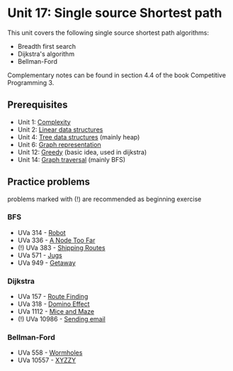 # Unit 17: Single source Shortest path
This unit covers the following single source shortest path algorithms:

- Breadth first search
- Dijkstra's algorithm
- Bellman-Ford

Complementary notes can be found in section 4.4 of the book Competitive Programming 3.

## Prerequisites

- Unit 1: [Complexity](../01-complexity)
- Unit 2: [Linear data structures](../02-linear-struct)
- Unit 4: [Tree data structures](../04-trees) (mainly heap)
- Unit 6: [Graph representation](../06-graph-basics)
- Unit 12: [Greedy](../12-greedy) (basic idea, used in dijkstra)
- Unit 14: [Graph traversal](../14-traversal) (mainly BFS)


## Practice problems

problems marked with (!) are recommended as beginning exercise

### BFS

- UVa 314 - [Robot](https://uva.onlinejudge.org/external/3/314.pdf)
- UVa 336 - [A Node Too Far](https://uva.onlinejudge.org/external/3/336.pdf)
- (!) UVa 383 - [Shipping Routes](https://uva.onlinejudge.org/external/3/383.pdf)
- UVa 571 - [Jugs](https://uva.onlinejudge.org/external/5/571.pdf)
- UVa 949 - [Getaway](https://uva.onlinejudge.org/external/9/949.pdf)

### Dijkstra

- UVa 157 - [Route Finding](https://uva.onlinejudge.org/external/1/157.pdf)
- UVa 318 - [Domino Effect](https://uva.onlinejudge.org/external/3/318.pdf)
- UVa 1112 - [Mice and Maze](https://uva.onlinejudge.org/external/11/1112.pdf)
- (!) UVa 10986 - [Sending email](https://uva.onlinejudge.org/external/109/10986.pdf)

### Bellman-Ford

- UVa 558 - [Wormholes](https://uva.onlinejudge.org/external/5/558.pdf)
- UVa 10557 - [XYZZY](https://uva.onlinejudge.org/external/105/10557.pdf)
